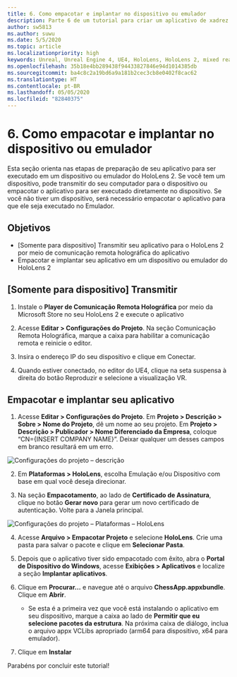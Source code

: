 ```yaml
---
title: 6. Como empacotar e implantar no dispositivo ou emulador
description: Parte 6 de um tutorial para criar um aplicativo de xadrez simples usando o Unreal Engine 4 e o plug-in Ferramentas de UX do Kit de Ferramentas de Realidade Misturada
author: sw5813
ms.author: suwu
ms.date: 5/5/2020
ms.topic: article
ms.localizationpriority: high
keywords: Unreal, Unreal Engine 4, UE4, HoloLens, HoloLens 2, mixed reality, tutorial, getting started, mrtk, uxt, UX Tools, documentation
ms.openlocfilehash: 35b18e4bb289438f94433827846e94d1014385db
ms.sourcegitcommit: ba4c8c2a19bd6a9a181b2cec3cb8e0402f8cac62
ms.translationtype: HT
ms.contentlocale: pt-BR
ms.lasthandoff: 05/05/2020
ms.locfileid: "82840375"
---
```

# <a name="6-packaging--deploying-to-device-or-emulator"></a>6. Como empacotar e implantar no dispositivo ou emulador

Esta seção orienta nas etapas de preparação de seu aplicativo para ser executado em um dispositivo ou emulador do HoloLens 2. Se você tem um dispositivo, pode transmitir do seu computador para o dispositivo ou empacotar o aplicativo para ser executado diretamente no dispositivo. Se você não tiver um dispositivo, será necessário empacotar o aplicativo para que ele seja executado no Emulador. 

## <a name="objectives"></a>Objetivos

* [Somente para dispositivo] Transmitir seu aplicativo para o HoloLens 2 por meio de comunicação remota holográfica do aplicativo
* Empacotar e implantar seu aplicativo em um dispositivo ou emulador do HoloLens 2

## <a name="device-only-stream"></a>[Somente para dispositivo] Transmitir

1.  Instale o **Player de Comunicação Remota Holográfica** por meio da Microsoft Store no seu HoloLens 2 e execute o aplicativo

2.  Acesse **Editar > Configurações do Projeto**. Na seção Comunicação Remota Holográfica, marque a caixa para habilitar a comunicação remota e reinicie o editor.

3.  Insira o endereço IP do seu dispositivo e clique em Conectar.

4.  Quando estiver conectado, no editor do UE4, clique na seta suspensa à direita do botão Reproduzir e selecione a visualização VR.

## <a name="package-and-deploy-your-app"></a>Empacotar e implantar seu aplicativo 

1.  Acesse **Editar > Configurações do Projeto**. Em **Projeto > Descrição > Sobre > Nome do Projeto**, dê um nome ao seu projeto. Em **Projeto > Descrição > Publicador > Nome Diferenciado da Empresa**, coloque “CN={INSERT COMPANY NAME}”. Deixar qualquer um desses campos em branco resultará em um erro. 

![Configurações do projeto – descrição](images/unreal-uxt/6-cn.PNG)

2.  Em **Plataformas > HoloLens**, escolha Emulação e/ou Dispositivo com base em qual você deseja direcionar.

3.  Na seção **Empacotamento**, ao lado de **Certificado de Assinatura**, clique no botão **Gerar novo** para gerar um novo certificado de autenticação. Volte para a Janela principal.

![Configurações do projeto – Plataformas – HoloLens](images/unreal-uxt/6-packaging.PNG)

4.  Acesse **Arquivo > Empacotar Projeto** e selecione **HoloLens**. Crie uma pasta para salvar o pacote e clique em **Selecionar Pasta**. 

5.  Depois que o aplicativo tiver sido empacotado com êxito, abra o **Portal de Dispositivo do Windows**, acesse **Exibições > Aplicativos** e localize a seção **Implantar aplicativos**.

6.  Clique em **Procurar...** e navegue até o arquivo **ChessApp.appxbundle**. Clique em **Abrir**. 

    * Se esta é a primeira vez que você está instalando o aplicativo em seu dispositivo, marque a caixa ao lado de **Permitir que eu selecione pacotes da estrutura**. Na próxima caixa de diálogo, inclua o arquivo appx VCLibs apropriado (arm64 para dispositivo, x64 para emulador). 

7.  Clique em **Instalar**

Parabéns por concluir este tutorial!  